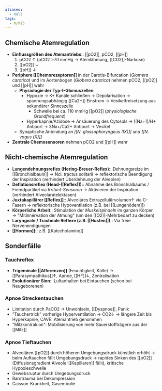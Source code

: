 ```yaml
---
aliases:
  - null
tags:
  - m/m13
---
```

## Chemische Atemregulation
- **Einflussgrößen des Atemantriebs**:: [[pO2]], pCO2, [[pH]]
	1. pCO2 ↑ (pCO2 >70 mmHg → Atemlähmung, [[CO2]]-Narkose)
	2. [[pO2]] ↓ 
	3. [[pH]] ↓ 
- **Periphere [[Chemorezeptoren]]** in der Carotis-Bifurcation (*Glomera carotica*) und im Aortenbogen (*Globera carotica*) nehmen pCO2, [[pO2]] und [[pH]] wahr
	- **Physiologie der Typ-I-Glomuszellen**
		- Hypoxie → K+ Kanäle schließen → Depolarisation → spannungsabhängig [[Ca2+]] Einstrom → Vesikelfreisetzung aus sekundärer Sinneszelle
			- Schwelle bei ca. 110 mmHg [[pO2]] (*physiologische Grundfrequenz*)
		- Hyperkapnie/Azidose → Ansäuerung des Cytosols → [[Na+]]/H+ Antiport → 3Na+/Ca2+ Antiport → Vesikel
	- Synaptische Anbindung an *[[N. glossopharyngeus (IX)]] und [[N. vagus (X)]]*
- **Zentrale Chemosensoren** nehmen pCO2 und [[pH]] wahr
## Nicht-chemische Atemregulation 
- **Lungendehnungsreflex (Hering-Breuer-Reflex)**:: Dehnungsreize im [[Bronchialbaum]] → Ncl. tractus solitarii → reflektorische Beendigung der Inspiration (verhindert Überdehnung der Alveolen)
- **Deflationsreflex (Head-[[Reflex]])**:: Abnahme des Bronchialbaums / Fremdpartikel via *Irritant-Sensoren* → Aktivieren der Inspiration (verhindert Alveolaratelektasen)
- **Juxtakapillärer [[Reflex]]**:: Alveoläres Extrazellulärvolumen↑ via C-Fasern → reflektorische Hypoventilation (z.B. bei [[Lungenödem]])
- **Körperliche Arbeit**:: Stimulation der *Muskelspindeln* im ganzen Körper → "Mitinnervation der Atmung" (um den [[O2]]-Mehrbedarf zu decken)
- **Laryngeale / Tracheale Reflexe (z.B. [[Husten]])**:: Via freie Nervenendigungen
- **[[Hormon]]**:: z.B. [[Katecholamine]]
## Sonderfälle
### Tauchreflex
- **Trigeminale [[Afferenzen]]** (Feuchtigkeit, Kälte) → [[Parasympathikus]]↑, Apnoe, [[HF]]↓, Zentralisation
- **Evolutionärer Sinn**:: Luftanhalten bei Eintauchen (schon bei Neugeborenen)
### Apnoe Streckentauchen
- Limitation durch PaCO2 → Unwohlsein, [[Dyspnoe]], Panik
- "Tauchertrick" vorherige Hyperventilation → CO2↓ → längere Zeit bis Hyperkapnie, CAVE: Atemantrieb genommen
- "Milzkontrakion": Mobilisierung von mehr Sauerstoffträgern aus der [[Milz]]
### Apnoe Tieftauchen
- Alveolären [[pO2]] durch höheren Umgebungsdruck künstlich erhöht → beim Auftauchen fällt Umgebungsdruck → rapides Sinken des [[pO2]] (Diffusionsgradient Alveole-[[Kapillaren]] fällt), kritische Hypoxieschwelle
- Gewebsruptur durch Umgebungsdruck
- Barotrauma bei Dekompression
- Caisson-Krankheit, Gasembolie